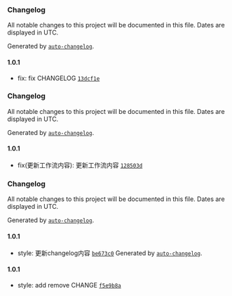 
### Changelog

All notable changes to this project will be documented in this file. Dates are displayed in UTC.

Generated by [`auto-changelog`](https://github.com/CookPete/auto-changelog).

#### 1.0.1

- fix: fix CHANGELOG [`13dcf1e`](https://github.com/SanXiaoXing/Black_myth_Wukong/commit/13dcf1e21155d54b123ef87e9fcf35fddbba0f90)
### Changelog

All notable changes to this project will be documented in this file. Dates are displayed in UTC.

Generated by [`auto-changelog`](https://github.com/CookPete/auto-changelog).

#### 1.0.1

- fix(更新工作流内容): 更新工作流内容 [`128503d`](https://github.com/SanXiaoXing/Black_myth_Wukong/commit/128503db8e8a8c2f5efc653b8925f98b67e6e5e7)
### Changelog

All notable changes to this project will be documented in this file. Dates are displayed in UTC.

Generated by [`auto-changelog`](https://github.com/CookPete/auto-changelog).

#### 1.0.1

- style: 更新changelog内容 [`be673c0`](https://github.com/SanXiaoXing/Black_myth_Wukong/commit/be673c03398ffe30c4dfa0ba39f5240262f185c0)
Generated by [`auto-changelog`](https://github.com/CookPete/auto-changelog).

#### 1.0.1

- style: add remove CHANGE [`f5e9b8a`](https://github.com/SanXiaoXing/Black_myth_Wukong/commit/f5e9b8a8a1bbf62c1267c5606d1a6049f7cef2de)

